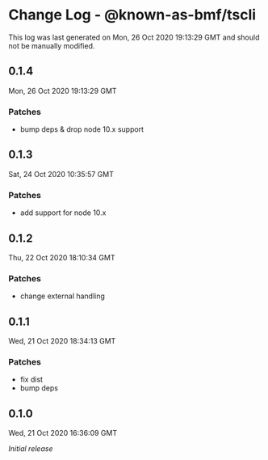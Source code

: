 # Change Log - @known-as-bmf/tscli

This log was last generated on Mon, 26 Oct 2020 19:13:29 GMT and should not be manually modified.

## 0.1.4
Mon, 26 Oct 2020 19:13:29 GMT

### Patches

- bump deps & drop node 10.x support

## 0.1.3
Sat, 24 Oct 2020 10:35:57 GMT

### Patches

- add support for node 10.x

## 0.1.2
Thu, 22 Oct 2020 18:10:34 GMT

### Patches

- change external handling

## 0.1.1
Wed, 21 Oct 2020 18:34:13 GMT

### Patches

- fix dist
- bump deps

## 0.1.0
Wed, 21 Oct 2020 16:36:09 GMT

_Initial release_

